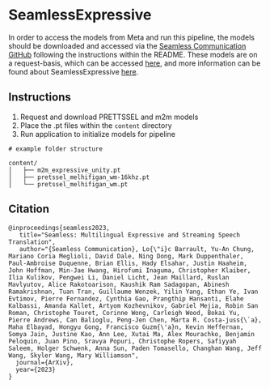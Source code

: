 # SeamlessExpressive
In order to access the models from Meta and run this pipeline, the models should be downloaded and accessed 
via the [Seamless Communication GitHub](https://github.com/facebookresearch/seamless_communication/tree/main?tab=readme-ov-file) 
following the instructions within the README. These models are on a request-basis, which can be accessed [here](https://ai.meta.com/resources/models-and-libraries/seamless-downloads/),
and more information can be found about SeamlessExpressive [here](https://github.com/facebookresearch/seamless_communication/blob/main/docs/expressive/README.md).

## Instructions
1. Request and download PRETTSSEL and m2m models
2. Place the .pt files within the `content` directory
3. Run application to initialize models for pipeline

```
# example folder structure

content/
│   ├── m2m_expressive_unity.pt
│   ├── pretssel_melhifigan_wm-16khz.pt
│   └── pretssel_melhifigan_wm.pt
```

## Citation
```
@inproceedings{seamless2023,
   title="Seamless: Multilingual Expressive and Streaming Speech Translation",
   author="{Seamless Communication}, Lo{\"i}c Barrault, Yu-An Chung, Mariano Coria Meglioli, David Dale, Ning Dong, Mark Duppenthaler, Paul-Ambroise Duquenne, Brian Ellis, Hady Elsahar, Justin Haaheim, John Hoffman, Min-Jae Hwang, Hirofumi Inaguma, Christopher Klaiber, Ilia Kulikov, Pengwei Li, Daniel Licht, Jean Maillard, Ruslan Mavlyutov, Alice Rakotoarison, Kaushik Ram Sadagopan, Abinesh Ramakrishnan, Tuan Tran, Guillaume Wenzek, Yilin Yang, Ethan Ye, Ivan Evtimov, Pierre Fernandez, Cynthia Gao, Prangthip Hansanti, Elahe Kalbassi, Amanda Kallet, Artyom Kozhevnikov, Gabriel Mejia, Robin San Roman, Christophe Touret, Corinne Wong, Carleigh Wood, Bokai Yu, Pierre Andrews, Can Balioglu, Peng-Jen Chen, Marta R. Costa-juss{\`a}, Maha Elbayad, Hongyu Gong, Francisco Guzm{\'a}n, Kevin Heffernan, Somya Jain, Justine Kao, Ann Lee, Xutai Ma, Alex Mourachko, Benjamin Peloquin, Juan Pino, Sravya Popuri, Christophe Ropers, Safiyyah Saleem, Holger Schwenk, Anna Sun, Paden Tomasello, Changhan Wang, Jeff Wang, Skyler Wang, Mary Williamson",
  journal={ArXiv},
  year={2023}
}
```
